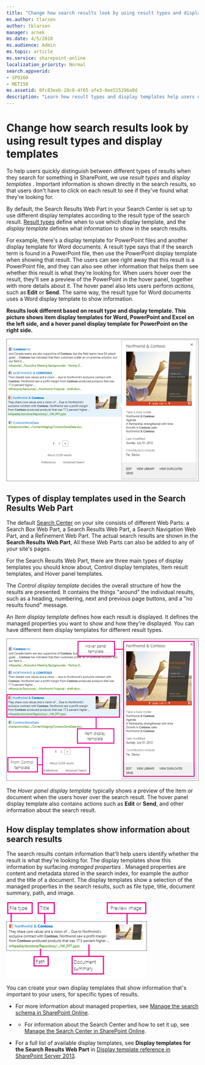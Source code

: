 ```yaml
---
title: "Change how search results look by using result types and display templates"
ms.author: tlarsen
author: tklarsen
manager: arnek
ms.date: 4/5/2018
ms.audience: Admin
ms.topic: article
ms.service: sharepoint-online
localization_priority: Normal
search.appverid:
- SPO160
- MET150
ms.assetid: 0fc83eeb-28c8-4f65-afe3-0ee515296a9d
description: "Learn how result types and display templates help users quickly distinguish between different types of search results in SharePoint."
---
```


# Change how search results look by using result types and display templates

To help users quickly distinguish between different types of results when they search for something in SharePoint, we use  *result types*  and  *display templates*  . Important information is shown directly in the search results, so that users don't have to click on each result to see if they've found what they're looking for. 
  
By default, the Search Results Web Part in your Search Center is set up to use different display templates according to the result type of the search result. [Result types](manage-result-types.md) define when to use which display template, and the  *display template*  defines what information to show in the search results. 
  
For example, there's a display template for PowerPoint files and another display template for Word documents. A result type says that if the search term is found in a PowerPoint file, then use the PowerPoint display template when showing that result. The users can see right away that this result is a PowerPoint file, and they can also see other information that helps them see whether this result is what they're looking for. When users hover over the result, they'll see a preview of the PowerPoint in the hover panel, together with more details about it. The hover panel also lets users perform  *actions,*  such as **Edit** or **Send**. The same way, the result type for Word documents uses a Word display template to show information.
  
**Results look different based on result type and display template. This picture shows item display templates for Word, PowerPoint and Excel on the left side, and a hover panel display template for PowerPoint on the right side.**

![Shows different display templates depending on result type](media/29d9c7d2-82d3-483d-9aa9-e298c6b6b0b0.png)
  
## Types of display templates used in the Search Results Web Part
<a name="__toc358893940"> </a>

The default [Search Center](manage-search-center.md) on your site consists of different Web Parts: a Search Box Web Part, a Search Results Web Part, a Search Navigation Web Part, and a Refinement Web Part. The actual search results are shown in the **Search Results Web Part**, All these Web Parts can also be added to any of your site's pages. 
  
For the Search Results Web Part, there are three main types of display templates you should know about, Control display templates, Item result templates, and Hover panel templates.
  
The  *Control display template*  decides the overall structure of how the results are presented. It contains the things "around" the individual results, such as a heading, numbering, next and previous page buttons, and a "no results found" message. 
  
An  *Item display template*  defines how each result is displayed. It defines the managed properties you want to show and how they're displayed. You can have different item display templates for different result types. 
  
![Display template types for search results](media/b780c116-22b4-4138-9da9-a9026f32f8c5.png)
  
The  *Hover panel display template*  typically shows a preview of the item or document when the users hover over the search result. The hover panel display template also contains actions such as **Edit** or **Send**, and other information about the search result. 
  
## How display templates show information about search results
<a name="__toc358885097"> </a>

The search results contain information that'll help users identify whether the result is what they're looking for. The display templates show this information by surfacing  *managed properties*  . Managed properties are content and metadata stored in the search index, for example the author and the title of a document. The display templates show a selection of the managed properties in the search results, such as file type, title, document summary, path, and image. 
  
![The item display template surfaces information from managed properties](media/d9835a2c-db5c-4725-b3e3-9476ac505f4e.png)
  
You can create your own display templates that show information that's important to your users, for specific types of results.
  
- For more information about managed properties, see [Manage the search schema in SharePoint Online](manage-search-schema.md).
    
- - For information about the Search Center and how to set it up, see [Manage the Search Center in SharePoint Online](manage-search-center.md).
    
- For a full list of available display templates, see **Display templates for the Search Results Web Part** in [Display template reference in SharePoint Server 2013](https://technet.microsoft.com/en-us/library/jj944947.aspx).
    


